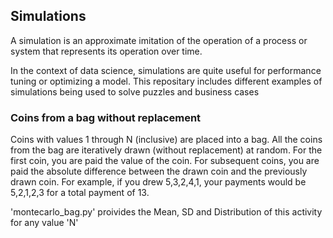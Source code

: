## Simulations
A simulation is an approximate imitation of the operation of a process or system that represents its operation over time.

In the context of data science, simulations are quite useful for performance tuning or optimizing a model.
This repositary includes different examples of simulations being used to solve puzzles and business cases

### Coins from a bag without replacement

Coins with values 1 through N (inclusive) are placed into a bag. All the coins from the bag are iteratively drawn (without replacement) at random. For the first coin, you are paid the value of the coin. For subsequent coins, you are paid the absolute difference between the drawn coin and the previously drawn coin. For example, if you drew 5,3,2,4,1, your payments would be 5,2,1,2,3 for a total payment of 13.

'montecarlo_bag.py' proivides the Mean, SD and Distribution of this activity for any value 'N'
